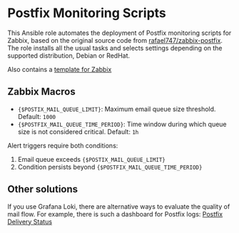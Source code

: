 # Postfix Monitoring Scripts


This Ansible role automates the deployment of Postfix monitoring scripts for Zabbix, based on the original source code from [rafael747/zabbix-postfix](https://github.com/rafael747/zabbix-postfix).
The role installs all the usual tasks and selects settings depending on the supported distribution, Debian or RedHat.

Also contains a [template for Zabbix](zabbix-template/zbx_postfix_template.7.0.yaml)

## Zabbix Macros
- `{$POSTIX_MAIL_QUEUE_LIMIT}`: Maximum email queue size threshold. Default: `1000`
- `{$POSTFIX_MAIL_QUEUE_TIME_PERIOD}`: Time window during which queue size is not considered critical. Default: `1h`

Alert triggers require both conditions:  
1. Email queue exceeds `{$POSTIX_MAIL_QUEUE_LIMIT}`  
2. Condition persists beyond `{$POSTFIX_MAIL_QUEUE_TIME_PERIOD}`


## Other solutions

If you use Grafana Loki, there are alternative ways to evaluate the quality of mail flow. For example, there is such a dashboard for Postfix logs: [Postfix Delivery Status](https://grafana.com/grafana/dashboards/20574-postfix-delivery-status/)
